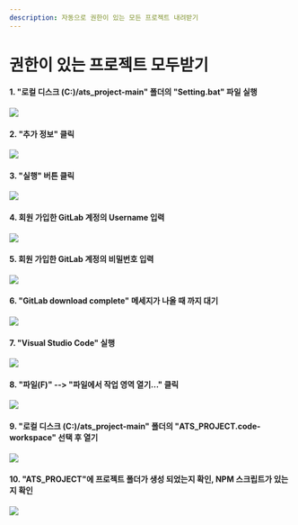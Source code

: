 ```yaml
---
description: 자동으로 권한이 있는 모든 프로젝트 내려받기
---
```


# 권한이 있는 프로젝트 모두받기

#### 1. "로컬 디스크 (C:)/ats\_project-main" 폴더의 "Setting.bat" 파일 실행&#x20;

![](../../.gitbook/assets/auto\_01.png)

#### 2. "추가 정보" 클릭&#x20;

![](../../.gitbook/assets/auto\_02.png)

#### 3. "실행" 버튼 클릭&#x20;

![](../../.gitbook/assets/auto\_03.png)

#### 4. 회원 가입한 GitLab 계정의 Username 입력&#x20;

![](../../.gitbook/assets/auto\_04.png)

#### 5. 회원 가입한 GitLab 계정의 비밀번호 입력&#x20;

![](../../.gitbook/assets/auto\_05.png)

#### 6. "GitLab download complete" 메세지가 나올 때 까지 대기&#x20;

![](../../.gitbook/assets/auto\_06.png)

#### 7. "Visual Studio Code" 실행&#x20;

![](../../.gitbook/assets/auto\_07.png)

#### 8. "파일(F)" --> "파일에서 작업 영역 열기..." 클릭&#x20;

![](../../.gitbook/assets/auto\_08.png)

#### 9. "로컬 디스크 (C:)/ats\_project-main" 폴더의 "ATS\_PROJECT.code-workspace" 선택 후 열기&#x20;

![](../../.gitbook/assets/auto\_09.png)

#### 10. "ATS\_PROJECT"에 프로젝트 폴더가 생성 되었는지 확인, NPM 스크립트가 있는지 확인&#x20;

![](../../.gitbook/assets/auto\_10.png)
